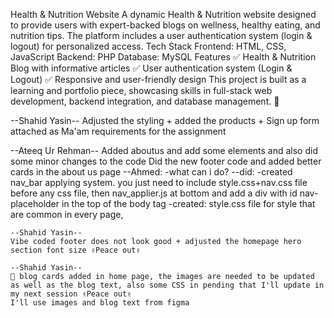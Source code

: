 Health & Nutrition Website
A dynamic Health & Nutrition website designed to provide users with expert-backed blogs on wellness, healthy eating, and nutrition tips. The platform includes a user authentication system (login & logout) for personalized access.
Tech Stack
Frontend: HTML, CSS, JavaScript
Backend: PHP
Database: MySQL
Features
✅ Health & Nutrition Blog with informative articles
 ✅ User authentication system (Login & Logout)
 ✅ Responsive and user-friendly design
This project is built as a learning and portfolio piece, showcasing skills in full-stack web development, backend integration, and database management. 🚀


--Shahid Yasin--
Adjusted the styling + added the products + Sign up form attached as Ma'am requirements for the assignment 


--Ateeq Ur Rehman--
Added aboutus and add some elements and also did some minor changes to the code
Did the new footer code and added better cards in the about us page 
--Ahmed:
    -what can i do?
  --did:
    -created nav_bar applying system. you just need to include style.css+nav.css file before any css file, then
     nav_applier.js at bottom and add a div with id nav-placeholder in the top of the body tag
    -created: style.css file for style that are common in every page, 


    --Shahid Yasin--
    Vibe coded footer does not look good + adjusted the homepage hero section font size ✌Peace out✌

    --Shahid Yasin--
    👤 blog cards added in home page, the images are needed to be updated as well as the blog text, also some CSS in pending that I'll update in my next session ✌Peace out✌ 
    I'll use images and blog text from figma
